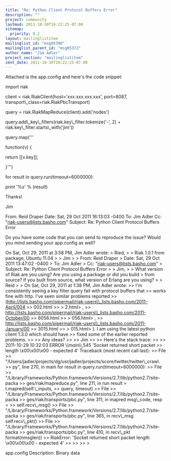 ```yaml
---
title: "Re: Python Client Protocol Buffers Error"
description: ""
project: community
lastmod: 2011-10-30T10:22:25-07:00
sitemap:
  priority: 0.2
layout: mailinglistitem
mailinglist_id: "msg05380"
mailinglist_parent_id: "msg05372"
author_name: "Jim Adler"
project_section: "mailinglistitem"
sent_date: 2011-10-30T10:22:25-07:00
---
```



Attached is the app.config and here's the code snippet:

import riak

client = riak.RiakClient(host='xxx.xxx.xxx.xxx', port=8087,
transport\\_class=riak.RiakPbcTransport)

query = riak.RiakMapReduce(client).add('nodes')

query.add\\_key\\_filters(riak.key\\_filter.tokenize('-', 2) +
riak.key\\_filter.starts\\_with('jim'))

query.map('''

 function(v) {

 return [[v.key]];

 }''')

for result in query.run(timeout=6000000):

 print '%s' % (result)


Thanks!

Jim

From: Reid Draper 
Date: Sat, 29 Oct 2011 16:13:03 -0400
To: Jim Adler 
Cc: "riak-users@lists.basho.com" 
Subject: Re: Python Client Protocol Buffers Error

Do you have some code that you can send to reproduce the issue? Would you
mind sending your app.config as well?

On Sat, Oct 29, 2011 at 3:58 PM, Jim Adler  wrote:
&gt; Ried, 
&gt; 
&gt; Riak 1.0.1 from package, Ubuntu 11.04
&gt; 
&gt; Jim
&gt; 
&gt; From: Reid Draper 
&gt; Date: Sat, 29 Oct 2011 13:47:02 -0400
&gt; To: Jim Adler 
&gt; Cc: "riak-users@lists.basho.com" 
&gt; Subject: Re: Python Client Protocol Buffers Error
&gt; 
&gt; Jim,
&gt; 
&gt; What version of Riak are you using? Are you using a package or did you build
&gt; from source? If you built from source, what version of Erlang are you using?
&gt; 
&gt; Reid
&gt; 
&gt; On Sat, Oct 29, 2011 at 1:38 PM, Jim Adler  wrote:
&gt;&gt; I'm consistently seeing a key filter query fail with protocol buffers that
&gt;&gt; works fine with http. I've seen similar problems reported
&gt;&gt; (http://lists.basho.com/pipermail/riak-users\\_lists.basho.com/2011-April/004
&gt;&gt; 002.html 
&gt;&gt; &gt; 2.html&gt; ,
&gt;&gt; http://lists.basho.com/pipermail/riak-users\\_lists.basho.com/2011-October/00
&gt;&gt; 6056.html 
&gt;&gt; &gt; 056.html&gt; ,
&gt;&gt; http://lists.basho.com/pipermail/riak-users\\_lists.basho.com/2011-January/00
&gt;&gt; 3015.html 
&gt;&gt; &gt; 015.html&gt; ). I am using the latest python client 1.3.0 which should have
&gt;&gt; fixed some of the earlier reported problems.
&gt;&gt; 
&gt;&gt; Any ideas?
&gt;&gt; 
&gt;&gt; Jim
&gt;&gt; 
&gt;&gt; Here's the stack trace:
&gt;&gt; 
&gt;&gt; 2011-10-29 10:32:03 ERROR \\_\\_main\\_\\_,545 'Socket returned short packet
&gt;&gt; length \\x00\\x00\\x00 - expected 4' Traceback (most recent call last):
&gt;&gt; File
&gt;&gt; "/Users/jadler/projects/dg/usr/jadler/projects/score/twitter/twitter\\_crawl.
&gt;&gt; py", line 270, in main for result in query.run(timeout=6000000):
&gt;&gt; File
&gt;&gt; "/Library/Frameworks/Python.framework/Versions/2.7/lib/python2.7/site-packa
&gt;&gt; ges/riak/mapreduce.py", line 211, in run result = t.mapred(self.\\_inputs,
&gt;&gt; query, timeout)
&gt;&gt; File
&gt;&gt; "/Library/Frameworks/Python.framework/Versions/2.7/lib/python2.7/site-packa
&gt;&gt; ges/riak/transports/pbc.py", line 311, in mapred msg\\_code, resp =
&gt;&gt; self.recv\\_msg()
&gt;&gt; File
&gt;&gt; "/Library/Frameworks/Python.framework/Versions/2.7/lib/python2.7/site-packa
&gt;&gt; ges/riak/transports/pbc.py", line 365, in recv\\_msg self.recv\\_pkt()
&gt;&gt; File
&gt;&gt; "/Library/Frameworks/Python.framework/Versions/2.7/lib/python2.7/site-packa
&gt;&gt; ges/riak/transports/pbc.py", line 410, in recv\\_pkt format(nmsglen))
&gt;&gt; RiakError: 'Socket returned short packet length \\x00\\x00\\x00 - expected 4'
&gt;&gt; 
&gt;&gt; 
&gt;&gt; 
&gt; 

app.config
Description: Binary data
